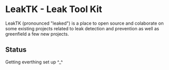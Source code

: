 # LeakTK - Leak Tool Kit

LeakTK (pronounced "leaked") is a place to open source and colaborate on some existing projects related to leak detection and prevention as well as greenfield a few new projects.

## Status

Getting everthing set up ^_^
